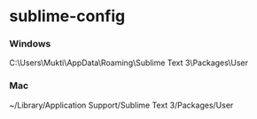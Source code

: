 # sublime-config

### Windows
C:\Users\Mukti\AppData\Roaming\Sublime Text 3\Packages\User

### Mac
~/Library/Application Support/Sublime Text 3/Packages/User
